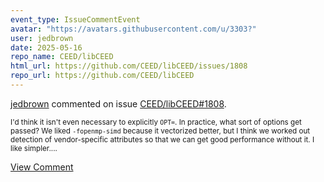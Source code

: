 ```yaml
---
event_type: IssueCommentEvent
avatar: "https://avatars.githubusercontent.com/u/3303?"
user: jedbrown
date: 2025-05-16
repo_name: CEED/libCEED
html_url: https://github.com/CEED/libCEED/issues/1808
repo_url: https://github.com/CEED/libCEED
---
```


<a href='https://github.com/jedbrown' target='_blank'>jedbrown</a> commented on issue <a href='https://github.com/CEED/libCEED/issues/1808' target='_blank'>CEED/libCEED#1808</a>.

<small>I'd think it isn't even necessary to explicitly `OPT=`. In practice, what sort of options get passed? We liked `-fopenmp-simd` because it vectorized better, but I think we worked out detection of vendor-specific attributes so that we can get good performance without it. I like simpler....</small>

<a href='https://github.com/CEED/libCEED/issues/1808' target='_blank'>View Comment</a>